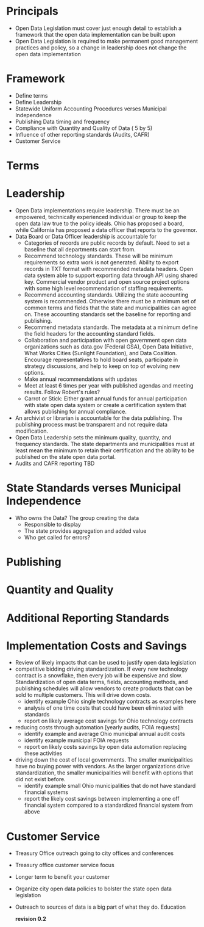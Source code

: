 # Principals
* Open Data Legislation must cover just enough detail to establish a framework that the open data implementation can be built upon
* Open Data Legislation is required to make permanent good management practices and policy, so a change in leadership does not change the open data implementation

# Framework
* Define terms
* Define Leadership
* Statewide Uniform Accounting Procedures verses Municipal Independence
* Publishing Data timing and frequency
* Compliance with Quantity and Quality of Data ( 5 by 5)
* Influence of other reporting standards (Audits, CAFR)
* Customer Service

# Terms

# Leadership 
* Open Data implementations require leadership. There must be an empowered, technically experienced individual or group to keep the open data law true to the policy ideals. Ohio has proposed a board, while California has proposed a data officer that reports to the governor. 
* Data Board or Data Officer leadership is accountable for
  * Categories of records are public records by default. Need to set a baseline that all departments can start from.
  * Recommend technology standards. These will be minimum requirements so extra work is not generated. Ability to export records in TXT format with recommended metadata headers. Open data system able to support exporting data through API using shared key. Commercial vendor product and open source project options with some high level recommendation of staffing requirements. 
  * Recommend accounting standards. Utilizing the state accounting system is recommended. Otherwise there must be a minimum set of common terms and fields that the state and municipalities can agree on. These accounting standards set the baseline for reporting and publishing.
  * Recommend metadata standards. The metadata at a minimum define the field headers for the accounting standard fields. 
  * Collaboration and participation with open government open data organizations such as data.gov (Federal GSA), Open Data Initiative, What Works Cities (Sunlight Foundation), and Data Coalition. Encourage representatives to hold board seats, participate in strategy discussions, and help to keep on top of evolving new options. 
  * Make annual recommendations with updates
  * Meet at least 6 times per year with published agendas and meeting results. Follow Robert's rules?
  * Carrot or Stick: Either grant annual funds for annual participation with state open data system or create a certification system that allows publishing for annual compliance.
* An archivist or librarian is accountable for the data publishing. The publishing process must be transparent and not require data modification. 
* Open Data Leadership sets the minimum quality, quantity, and frequency standards. The state departments and municipalities must at least mean the minimum to retain their certification and the ability to be published on the state open data portal. 
* Audits and CAFR reporting TBD

# State Standards verses Municipal Independence
* Who owns the Data? The group creating the data
  * Responsible to display
  * The state provides aggregation and added value
  * Who get called for errors?

# Publishing
# Quantity and Quality
# Additional Reporting Standards

# Implementation Costs and Savings
* Review of likely impacts that can be used to justify open data legislation
* competitive bidding driving standardization. If every new technology contract is a snowflake, then every job will be expensive and slow. Standardization of open data terms, fields, accounting methods, and publishing schedules will allow vendors to create products that can be sold to multiple customers. This will drive down costs.
  * identify example Ohio single technology contracts as examples here
  * analysis of one time costs that could have been eliminated with standards
  * report on likely average cost savings for Ohio technology contracts
* reducing costs through automation [yearly audits, FOIA requests]
  * identify example and average Ohio municipal annual audit costs
  * identify example municipal FOIA requests
  * report on likely costs savings by open data automation replacing these activities 
* driving down the cost of local governments. The smaller municipalities have no buying power with vendors. As the larger organizations drive standardization, the smaller municipalities will benefit with options that did not exist before.
  * identify example small Ohio municipalities that do not have standard financial systems
  * report the likely cost savings between implementing a one off financial system compared to a standardized financial system from above

# Customer Service
* Treasury Office outreach going to city offices and conferences
* Treasury office customer service focus
* Longer term to benefit your customer
* Organize city open data policies to bolster the state open data legislation
* Outreach to sources of data is a big part of what they do. Education

  
  **revision 0.2**